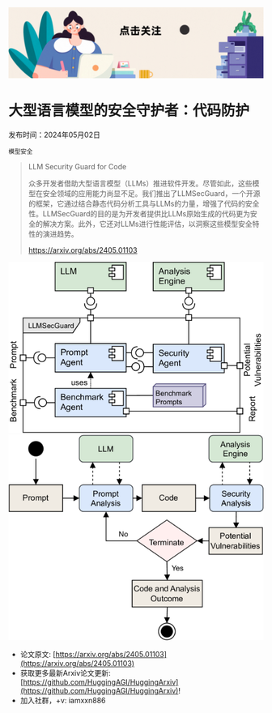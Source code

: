 ![](https://raw.githubusercontent.com/HuggingAGI/HuggingArxiv/main/imgs/follow2.gif)
# 大型语言模型的安全守护者：代码防护
发布时间：2024年05月02日

`模型安全`
> LLM Security Guard for Code
>
> 众多开发者借助大型语言模型（LLMs）推进软件开发。尽管如此，这些模型在安全领域的应用能力尚显不足。我们推出了LLMSecGuard，一个开源的框架，它通过结合静态代码分析工具与LLMs的力量，增强了代码的安全性。LLMSecGuard的目的是为开发者提供比LLMs原始生成的代码更为安全的解决方案。此外，它还对LLMs进行性能评估，以洞察这些模型安全特性的演进趋势。
>
> https://arxiv.org/abs/2405.01103

![](https://raw.githubusercontent.com/HuggingAGI/HuggingArxiv/main/paper_images/2405.01103/x1.png)
![](https://raw.githubusercontent.com/HuggingAGI/HuggingArxiv/main/paper_images/2405.01103/x2.png)


- 论文原文: [https://arxiv.org/abs/2405.01103](https://arxiv.org/abs/2405.01103)
- 获取更多最新Arxiv论文更新: [https://github.com/HuggingAGI/HuggingArxiv](https://github.com/HuggingAGI/HuggingArxiv)!
- 加入社群，+v: iamxxn886